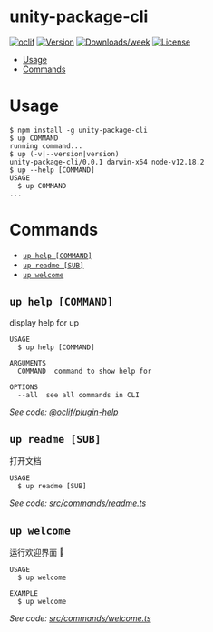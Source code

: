 unity-package-cli
=================



[![oclif](https://img.shields.io/badge/cli-oclif-brightgreen.svg)](https://oclif.io)
[![Version](https://img.shields.io/npm/v/unity-package-cli.svg)](https://npmjs.org/package/unity-package-cli)
[![Downloads/week](https://img.shields.io/npm/dw/unity-package-cli.svg)](https://npmjs.org/package/unity-package-cli)
[![License](https://img.shields.io/npm/l/unity-package-cli.svg)](https://github.com/fuzhongqing/unity-package-cli/blob/master/package.json)

<!-- toc -->
* [Usage](#usage)
* [Commands](#commands)
<!-- tocstop -->
# Usage
<!-- usage -->
```sh-session
$ npm install -g unity-package-cli
$ up COMMAND
running command...
$ up (-v|--version|version)
unity-package-cli/0.0.1 darwin-x64 node-v12.18.2
$ up --help [COMMAND]
USAGE
  $ up COMMAND
...
```
<!-- usagestop -->
# Commands
<!-- commands -->
* [`up help [COMMAND]`](#up-help-command)
* [`up readme [SUB]`](#up-readme-sub)
* [`up welcome`](#up-welcome)

## `up help [COMMAND]`

display help for up

```
USAGE
  $ up help [COMMAND]

ARGUMENTS
  COMMAND  command to show help for

OPTIONS
  --all  see all commands in CLI
```

_See code: [@oclif/plugin-help](https://github.com/oclif/plugin-help/blob/v3.1.0/src/commands/help.ts)_

## `up readme [SUB]`

打开文档

```
USAGE
  $ up readme [SUB]
```

_See code: [src/commands/readme.ts](https://github.com/fuzhongqing/unity-package-cli/blob/v0.0.1/src/commands/readme.ts)_

## `up welcome`

运行欢迎界面 👏

```
USAGE
  $ up welcome

EXAMPLE
  $ up welcome
```

_See code: [src/commands/welcome.ts](https://github.com/fuzhongqing/unity-package-cli/blob/v0.0.1/src/commands/welcome.ts)_
<!-- commandsstop -->
